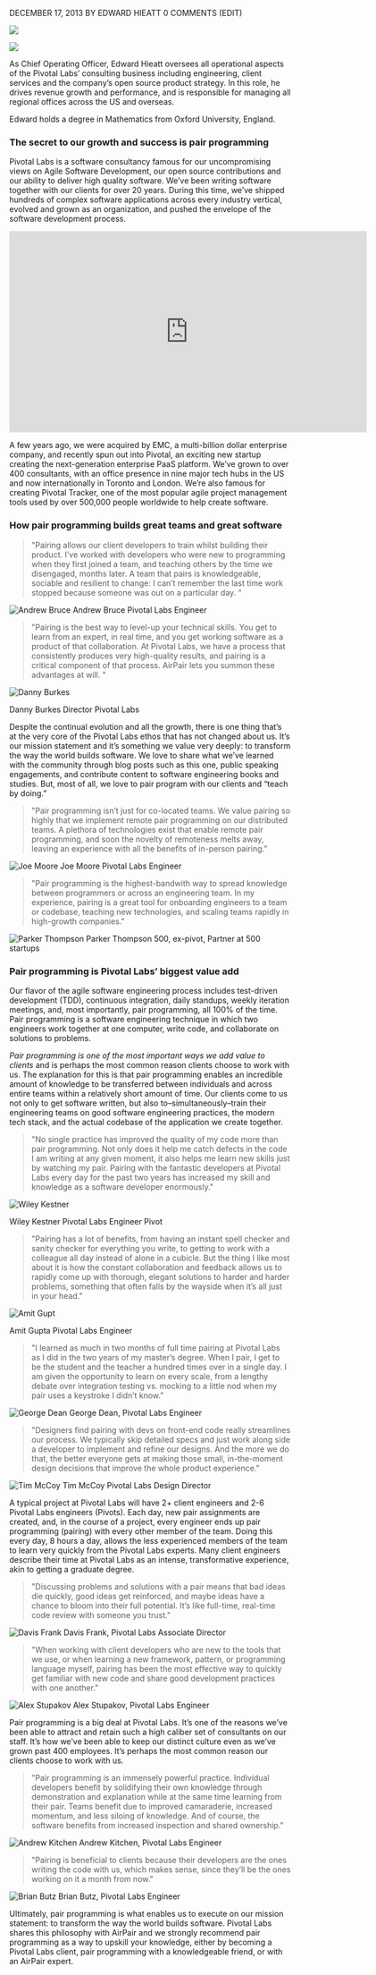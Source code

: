 DECEMBER 17, 2013 BY EDWARD HIEATT 0 COMMENTS (EDIT)

![](//airpair-blog.s3.amazonaws.com/wp-content/uploads/2013/12/Edward-Hieatt_avatar-96x96.jpg)

![](//airpair-blog.s3.amazonaws.com/wp-content/uploads/2013/12/logo_blue_1004x400px-300x108.png)

As Chief Operating Officer, Edward Hieatt oversees all operational aspects of the Pivotal Labs’ consulting business including engineering, client services and the company’s open source product strategy. In this role, he drives revenue growth and performance, and is responsible for managing all regional offices across the US and overseas.

Edward holds a degree in Mathematics from Oxford University, England.

### The secret to our growth and success is pair programming

Pivotal Labs is a software consultancy famous for our uncompromising views on Agile Software Development, our open source contributions and our ability to deliver high quality software. We’ve been writing software together with our clients for over 20 years. During this time, we’ve shipped hundreds of complex software applications across every industry vertical, evolved and grown as an organization, and pushed the envelope of the software development process.

<iframe width="640" height="360" src="https://www.youtube-nocookie.com/embed/8bZu6iy7g6Q" frameborder="0" allowfullscreen></iframe>

A few years ago, we were acquired by EMC, a multi-billion dollar enterprise company, and recently spun out into Pivotal, an exciting new startup creating the next-generation enterprise PaaS platform. We’ve grown to over 400 consultants, with an office presence in nine major tech hubs in the US and now internationally in Toronto and London. We’re also famous for creating Pivotal Tracker, one of the most popular agile project management tools used by over 500,000 people worldwide to help create software.

### How pair programming builds great teams and great software

> "Pairing allows our client developers to train whilst building their product. I’ve worked with developers who were new to programming when they first joined a team, and teaching others by the time we disengaged, months later. A team that pairs is knowledgeable, sociable and resilient to change: I can’t remember the last time work stopped because someone was out on a particular day. "

![Andrew Bruce](//airpair-blog.s3.amazonaws.com/wp-content/uploads/2013/12/pivot-andrew-bruce.jpg)
Andrew Bruce Pivotal Labs Engineer

> "Pairing is the best way to level-up your technical skills. You get to learn from an expert, in real time, and you get working software as a product of that collaboration. At Pivotal Labs, we have a process that consistently produces very high-quality results, and pairing is a critical component of that process. AirPair lets you summon these advantages at will. "

![Danny Burkes](http://airpair-blog.s3.amazonaws.com/wp-content/uploads/2013/12/pivot-danny-burkes.jpg)

Danny Burkes Director Pivotal Labs

Despite the continual evolution and all the growth, there is one thing that’s at the very core of the Pivotal Labs ethos that has not changed about us. It’s our mission statement and it’s something we value very deeply: to transform the way the world builds software. We love to share what we’ve learned with the community through blog posts such as this one, public speaking engagements, and contribute content to software engineering books and studies. But, most of all, we love to pair program with our clients and “teach by doing.”

> "Pair programming isn’t just for co-located teams. We value pairing so highly that we implement remote pair programming on our distributed teams. A plethora of technologies exist that enable remote pair programming, and soon the novelty of remoteness melts away, leaving an experience with all the benefits of in-person pairing."

![Joe Moore](//airpair-blog.s3.amazonaws.com/wp-content/uploads/2013/12/pivot-joe-moore.jpg)
Joe Moore Pivotal Labs Engineer

> "Pair programming is the highest-bandwith way to spread knowledge between programmers or across an engineering team. In my experience, pairing is a great tool for onboarding engineers to a team or codebase, teaching new technologies, and scaling teams rapidly in high-growth companies."

![Parker Thompson](//airpair-blog.s3.amazonaws.com/wp-content/uploads/2013/12/pivot-parker-thompson.jpeg)
Parker Thompson 500, ex-pivot, Partner at 500 startups

### Pair programming is Pivotal Labs’ biggest value add

Our flavor of the agile software engineering process includes test-driven development (TDD), continuous integration, daily standups, weekly iteration meetings, and, most importantly, pair programming, all 100% of the time. Pair programming is a software engineering technique in which two engineers work together at one computer, write code, and collaborate on solutions to problems.

*Pair programming is one of the most important ways we add value to clients* and is perhaps the most common reason clients choose to work with us. The explanation for this is that pair programming enables an incredible amount of knowledge to be transferred between individuals and across entire teams within a relatively short amount of time. Our clients come to us not only to get software written, but also to–simultaneously–train their engineering teams on good software engineering practices, the modern tech stack, and the actual codebase of the application we create together.

> "No single practice has improved the quality of my code more than pair programming. Not only does it help me catch defects in the code I am writing at any given moment, it also helps me learn new skills just by watching my pair. Pairing with the fantastic developers at Pivotal Labs every day for the past two years has increased my skill and knowledge as a software developer enormously."

![Wiley Kestner](//airpair-blog.s3.amazonaws.com/wp-content/uploads/2013/12/pivot-wiley-kestner.jpg)

Wiley Kestner Pivotal Labs Engineer
Pivot

> "Pairing has a lot of benefits, from having an instant spell checker and sanity checker for everything you write, to getting to work with a colleague all day instead of alone in a cubicle. But the thing I like most about it is how the constant collaboration and feedback allows us to rapidly come up with thorough, elegant solutions to harder and harder problems, something that often falls by the wayside when it’s all just in your head."

![Amit Gupt](//airpair-blog.s3.amazonaws.com/wp-content/uploads/2013/12/pivot-amit-gupta.jpg)

Amit Gupta Pivotal Labs Engineer

> "I learned as much in two months of full time pairing at Pivotal Labs as I did in the two years of my master’s degree. When I pair, I get to be the student and the teacher a hundred times over in a single day. I am given the opportunity to learn on every scale, from a lengthy debate over integration testing vs. mocking to a little nod when my pair uses a keystroke I didn’t know."

![George Dean](//airpair-blog.s3.amazonaws.com/wp-content/uploads/2013/12/pivot-george-dean.jpg)
George Dean, Pivotal Labs Engineer

> "Designers find pairing with devs on front-end code really streamlines our process. We typically skip detailed specs and just work along side a developer to implement and refine our designs. And the more we do that, the better everyone gets at making those small, in-the-moment design decisions that improve the whole product experience."

![Tim McCoy](http://airpair-blog.s3.amazonaws.com/wp-content/uploads/2013/12/pivot-tim-mccoy.jpg)
Tim McCoy Pivotal Labs Design Director

A typical project at Pivotal Labs will have 2+ client engineers and 2-6 Pivotal Labs engineers (Pivots). Each day, new pair assignments are created, and, in the course of a project, every engineer ends up pair programming (pairing) with every other member of the team. Doing this every day, 8 hours a day, allows the less experienced members of the team to learn very quickly from the Pivotal Labs experts. Many client engineers describe their time at Pivotal Labs as an intense, transformative experience, akin to getting a graduate degree.

> "Discussing problems and solutions with a pair means that bad ideas die quickly, good ideas get reinforced, and maybe ideas have a chance to bloom into their full potential. It’s like full-time, real-time code review with someone you trust."

![Davis Frank](//airpair-blog.s3.amazonaws.com/wp-content/uploads/2013/12/pivot-davis-frank.png)
Davis Frank, Pivotal Labs Associate Director

> "When working with client developers who are new to the tools that we use, or when learning a new framework, pattern, or programming language myself, pairing has been the most effective way to quickly get familiar with new code and share good development practices with one another."

![Alex Stupakov](//airpair-blog.s3.amazonaws.com/wp-content/uploads/2013/12/pivot-alex-stupakov.jpg)
Alex Stupakov, Pivotal Labs Engineer

Pair programming is a big deal at Pivotal Labs. It’s one of the reasons we’ve been able to attract and retain such a high caliber set of consultants on our staff. It’s how we’ve been able to keep our distinct culture even as we’ve grown past 400 employees. It’s perhaps the most common reason our clients choose to work with us.

> "Pair programming is an immensely powerful practice. Individual developers benefit by solidifying their own knowledge through demonstration and explanation while at the same time learning from their pair. Teams benefit due to improved camaraderie, increased momentum, and less siloing of knowledge. And of course, the software benefits from increased inspection and shared ownership."

![Andrew Kitchen](//airpair-blog.s3.amazonaws.com/wp-content/uploads/2013/12/pivot-andrew-kitchen.png)
Andrew Kitchen, Pivotal Labs Engineer

> "Pairing is beneficial to clients because their developers are the ones writing the code with us, which makes sense, since they’ll be the ones working on it a month from now."

![Brian Butz](//airpair-blog.s3.amazonaws.com/wp-content/uploads/2013/12/pivot-brian-butz.png)
Brian Butz, Pivotal Labs Engineer

Ultimately, pair programming is what enables us to execute on our mission statement: to transform the way the world builds software. Pivotal Labs shares this philosophy with AirPair and we strongly recommend pair programming as a way to upskill your knowledge, either by becoming a Pivotal Labs client, pair programming with a knowledgeable friend, or with an AirPair expert.
